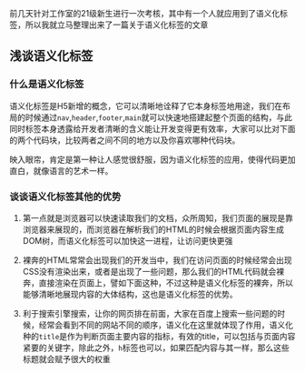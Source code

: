 前几天针对工作室的21级新生进行一次考核，其中有一个人就应用到了语义化标签，所以我就立马整理出来了一篇关于语义化标签的文章

## 浅谈语义化标签

### 什么是语义化标签

语义化标签是H5新增的概念，它可以清晰地诠释了它本身标签地用途，我们在布局的时候通过```nav```,```header```,```footer```,```main```就可以快速地搭建起整个页面的结构，与此同时标签本身透露给开发者清晰的含义能让开发变得更有效率，大家可以比对下面的两个代码块，比较两者之间不同的地方以及你喜欢哪种代码块。



映入眼帘，肯定是第一种让人感觉很舒服，因为语义化标签的应用，使得代码更加直白，就像语言的艺术一样。

### 谈谈语义化标签其他的优势

1. 第一点就是浏览器可以快速读取我们的文档，众所周知，我们页面的展现是靠浏览器来展现的，而浏览器在解析我们的HTML的时候会根据页面内容生成DOM树，而语义化标签可以加快这一进程，让访问更快更强

2. 裸奔的HTML常常会出现我们的开发当中，我们在访问页面的时候经常会出现CSS没有渲染出来，或者是出现了一些问题，那么我们的HTML代码就会裸奔，直接渲染在页面上，譬如下面这种，不过这种是语义化标签的裸奔，所以能够清晰地展现内容的大体结构，这也是语义化标签的优势。

   

3. 利于搜索引擎搜索，让你的网页排在前面，大家在百度上搜索一些问题的时候，经常会看到不同的网站不同的顺序，语义化在这里就体现了作用，语义化种的```title```是作为判断页面主要内容的指标，有效的title，可以包括与页面内容紧要的关键字，除此之外，```h```标签也可以，如果匹配内容与其一样，那么这些标题就会赋予很大的权重